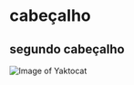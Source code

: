 # cabeçalho
## segundo cabeçalho

![Image of Yaktocat](https://octodex.github.com/images/yaktocat.png)
